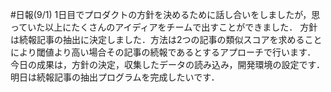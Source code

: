 #日報(9/1)
1日目でプロダクトの方針を決めるために話し合いをしましたが，思っていた以上にたくさんのアイディアをチームで出すことができました．
方針は続報記事の抽出に決定しました．方法は2つの記事の類似スコアを求めることにより閾値より高い場合その記事の続報であるとするアプローチで行います．
今日の成果は，方針の決定，収集したデータの読み込み，開発環境の設定です．
明日は続報記事の抽出プログラムを完成したいです．
